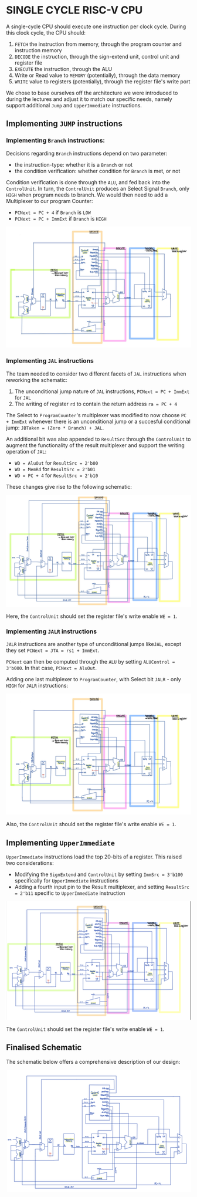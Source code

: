 
# SINGLE CYCLE RISC-V CPU


A single-cycle CPU should execute one instruction per clock cycle. During this clock cycle, the CPU should:

1. `FETCH` the instruction from memory, through the program counter and instruction memory 
2. `DECODE` the instruction, through the sign-extend unit, control unit and register file
3. `EXECUTE` the instruction, through the ALU
4. Write or Read value to `MEMORY` (potentially), through the data memory
5. `WRITE` value to registers (potentially), through the register file's write port


We chose to base ourselves off the architecture we were introduced to during the lectures and adjust it to match our specific needs, namely support additional `Jump` and `UpperImmediate` instructions.

## Implementing `JUMP` instructions

### Implementing `Branch` instructions:

Decisions regarding `Branch` instructions depend on two parameter:
- the instruction-type: whether it is a `Branch` or not
- the condition verification: whether condition for `Branch` is met, or not

Condition verification is done through the `ALU`, and fed back into the `ControlUnit`. In turn, the `ControlUnit` produces an Select Signal `Branch`, only `HIGH` when program needs to branch. We would then need to add a Multiplexer to our program Counter:
- `PCNext = PC + 4` if `Branch` is `LOW`
- `PCNext = PC + ImmExt` if `Branch` is `HIGH`

![Single Cycle CPU with Branch](../images/single_cycle/singlecycle_cpu_branch.jpg)

### Implementing `JAL` instructions

The team needed to consider two different facets of `JAL` instructions when reworking the schematic:
1. The unconditional jump nature of `JAL` instructions, `PCNext = PC + ImmExt` for `JAL`
2. The writing of register `rd` to contain the return address `ra = PC + 4`

The Select to `ProgramCounter`'s multiplexer was modified to now choose `PC + ImmExt` whenever there is an unconditional jump or a succesful conditional jump: `JBTaken = (Zero * Branch) + JAL`.

An additional bit was also appended to `ResultSrc` through the `ControlUnit` to augment the functionality of the result multiplexer and support the writing operation of `JAL`:
- `WD = AluOut` for `ResultSrc = 2'b00`
- `WD = MemRd` for `ResultSrc = 2'b01`
- `WD = PC + 4` for `ResultSrc = 2'b10`

These changes give rise to the following schematic:

![Single Cycle CPU with JAL](../images/single_cycle/singlecycle_cpu_jal.jpg)

Here, the `ControlUnit` should set the register file's write enable `WE = 1`.

### Implementing `JALR` instructions

`JALR` instructions are another type of unconditional jumps like`JAL`, except they set `PCNext = JTA = rs1 + ImmExt`.

`PCNext` can then be computed through the `ALU` by setting `ALUControl = 3'b000`. In that case, `PCNext = AluOut`.

Adding one last multiplexer to `ProgramCounter`, with Select bit `JALR` - only `HIGH` for `JALR` instructions:

![Single Cycle CPU with JALR](../images/single_cycle/singlecycle_cpu_jalr.jpg)

Also, the `ControlUnit` should set the register file's write enable `WE = 1`.

## Implementing `UpperImmediate`

`UpperImmediate` instructions load the top 20-bits of a register. This raised two considerations:
- Modifying the `SignExtend` and `ControlUnit` by setting `ImmSrc = 3'b100` specifically for `UpperImmediate` instructions
- Adding a fourth input pin to the Result multiplexer, and setting `ResultSrc = 2'b11` specific to `UpperImmediate` instruction

![Single Cycle CPU with stages](../images/single_cycle/singlecycle_cpu_withstages.jpg)

The `ControlUnit` should set the register file's write enable `WE = 1`.


## Finalised Schematic

The schematic below offers a comprehensive description of our design:

![single cycle CPU](../images/single_cycle/singlecycle_cpu_schematic.jpg)
